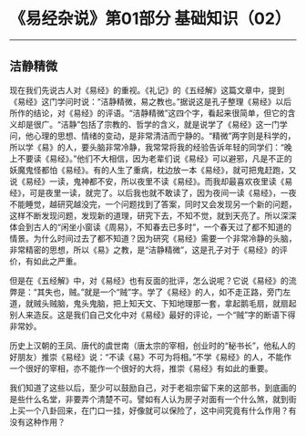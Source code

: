 # 《易经杂说》第01部分 基础知识（02）

------

## 洁静精微

现在我们先说古人对《易经》的重视。《礼记》的《五经解》这篇文章中，提到《易经》这门学问时说：“洁静精微，易之教也。”据说这是孔子整理《易经》以后所作的结论，对《易经》的评语。“洁静精微”这四个字，看起来很简单，但它的含义却是很广。“洁静”包括了宗教的、哲学的含义，就是说学了《易经》这一门学问，他心理的思想、情绪的变动，是非常清洁而宁静的。“精微”两字则是科学的，所以学《易》的人，要头脑非常冷静，我常常将我的经验告诉年轻的同学们：“晚上不要读《易经》。”他们不大相信，因为老辈们说《易经》可以避邪，凡是不正的妖魔鬼怪都怕《易经》。有的人生了重病，枕边放一本《易经》，就可把鬼赶跑，又说《易经》一读，鬼神都不安，所以夜里不读《易经》。而我却最喜欢夜里读《易经》，可是夜里一读，就完了。以后我也就不敢读了，因为夜间一读《易经》，一夜不能睡觉，越研究越没完，一个问题找到了答案，同时又会发现另一个新的问题，这样不断发现问题，发现新的道理，研究下去，不知不觉，就到天亮了。所以深深体会到古人的“闲坐小窗读《周易》，不知春去已多时”，一个春天过了都不知道的情景。为什么时间过去了都不知道？因为研究《易经》需要一个非常冷静的头脑，非常精密的思想，所以《易》之教，是“洁静精微”，这是孔子对于《易经》的评价，有如此之严重。

但是在《五经解》中，对《易经》也有反面的批评，怎么说呢？它说《易经》的流弊是：“其失也，贼。”就是一个“贼”字。学了《易经》的人，如不走正路，旁门左道，就贼头贼脑，鬼头鬼脑，把上知天文、下知地理那一套，拿起鹅毛扇，就扇起别人来造反。这是我们自己文化中对《易经》最好的评论，一个“贼”字的断语下得非常妙。

历史上汉朝的王凤、唐代的虞世南（唐太宗的宰相，创业时的“秘书长”，他私人的好朋友）推崇《易经》说：“不读《易》不可为将相。”不学《易经》的人，不能作一个很好的宰相，亦不能作一个很好的大将，推崇《易经》有如此的重要。

我们知道了这些以后，至少可以鼓励自己，对于老祖宗留下来的这部书，到底画的是些什么名堂，非要弄个清楚不可。譬如有人认为房子对面有一个什么煞，就到街上买一个八卦回来，在门口一挂，好像就可以保险了，这中间究竟有什么作用？有没有这种作用？
